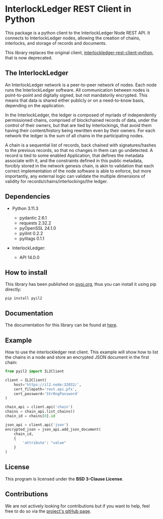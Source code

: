 # InterlockLedger REST Client in Python

This package is a python client to the InterlockLedger Node REST API. It connects to InterlockLedger nodes, allowing the creation of chains, interlocks, and storage of records and documents.

This library replaces the original client,
[interlockledger-rest-client-python](https://github.com/interlockledger/interlockledger-rest-client-python),
that is now deprecated.

## The InterlockLedger

An InterlockLedger network is a peer-to-peer network of nodes. Each node runs the InterlockLedger software. All communication between nodes is point-to-point and digitally signed, but not mandatorily encrypted. This means that data is shared either publicly or on a need-to-know basis, depending on the application.

In the InterlockLedger, the ledger is composed of myriads of independently permissioned chains, comprised of blockchained records of data, under the control of their owners, but that are tied by Interlockings, that avoid them having their content/history being rewritten even by their owners. For each network the ledger is the sum of all chains in the participating nodes.

A chain is a sequential list of records, back chained with signatures/hashes to the previous records, so that no changes in them can go undetected. A record is tied to some enabled Application, that defines the metadata associate with it, and the constraints defined in this public metadata, forcibly stored in the network genesis chain, is akin to validation that each correct implementation of the node software is able to enforce, but more
importantly, any external logic can validate the multiple dimensions of validity for records/chains/interlockings/the ledger.

## Dependencies

-   Python 3.11.3

    -   pydantic 2.6.1
    -   requests 2.32.2
    -   pyOpenSSL 24.1.0
    -   pyilint 0.2.2
    -   pyiltags 0.1.1

-   InterlockLedger:
    -   API 14.0.0

## How to install

This library has been published on [pypi.org](https://pypi.org/project/pyil2/),
thus you can install it using pip directly:

```
pip install pyil2
```

## Documentation

The documentation for this library can be found at [here](https://interlockledger.github.io/py-interlockledger-rest-client/).

## Example

How to use the interlockledger rest client. This example will show how to list the chains in a node and store an encrypted JSON document in the first chain:

```python
from pyil2 import IL2Client

client = IL2Client(
    host='https://il2.node:32032/',
    cert_filepath='rest.api.pfx',
    cert_password='Str0ngPassword'
)

chain_api = client.api('chain')
chains = chain_api.list_chains()
chain_id = chains[0].id

json_api = client.api('json')
encrypted_json = json_api.add_json_document(
    chain_id,
    {
        'attribute': "value"
    }
)
```

## License

This program is licensed under the **BSD 3-Clause License**.

## Contributions

We are not actively looking for contributions but if you want to help, feel free
to do so via the [project's gitHub page](https://github.com/interlockledger/py-interlockledger-rest-client).

